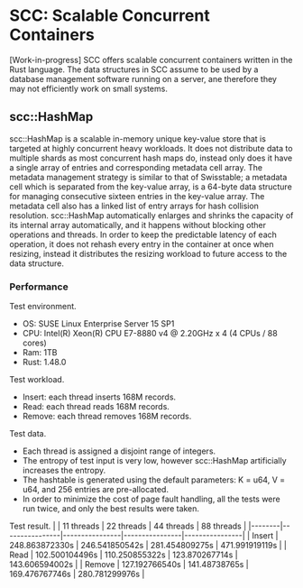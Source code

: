 # SCC: Scalable Concurrent Containers

[Work-in-progress]
SCC offers scalable concurrent containers written in the Rust language. The data structures in SCC assume to be used by a database management software running on a server, ane therefore they may not efficiently work on small systems.

## scc::HashMap

scc::HashMap is a scalable in-memory unique key-value store that is targeted at highly concurrent heavy workloads. It does not distribute data to multiple shards as most concurrent hash maps do, instead only does it have a single array of entries and corresponding metadata cell array. The metadata management strategy is similar to that of Swisstable; a metadata cell which is separated from the key-value array, is a 64-byte data structure for managing consecutive sixteen entries in the key-value array. The metadata cell also has a linked list of entry arrays for hash collision resolution. scc::HashMap automatically enlarges and shrinks the capacity of its internal array automatically, and it happens without blocking other operations and threads. In order to keep the predictable latency of each operation, it does not rehash every entry in the container at once when resizing, instead it distributes the resizing workload to future access to the data structure.

### Performance

Test environment.
- OS: SUSE Linux Enterprise Server 15 SP1
- CPU: Intel(R) Xeon(R) CPU E7-8880 v4 @ 2.20GHz x 4 (4 CPUs / 88 cores)
- Ram: 1TB
- Rust: 1.48.0

Test workload.
- Insert: each thread inserts 168M records.
- Read: each thread reads 168M records.
- Remove: each thread removes 168M records.

Test data.
- Each thread is assigned a disjoint range of integers.
- The entropy of test input is very low, however scc::HashMap artificially increases the entropy.
- The hashtable is generated using the default parameters: K = u64, V = u64, and 256 entries are pre-allocated.
- In order to minimize the cost of page fault handling, all the tests were run twice, and only the best results were taken.

Test result.
|        | 11 threads     | 22 threads     | 44 threads     | 88 threads     |
|--------|----------------|----------------|----------------|----------------|
| Insert | 248.863872330s | 246.541850542s | 281.454809275s | 471.991919119s |
| Read   | 102.500104496s | 110.250855322s | 123.870267714s | 143.606594002s |
| Remove | 127.192766540s | 141.48738765s  | 169.476767746s | 280.781299976s |


